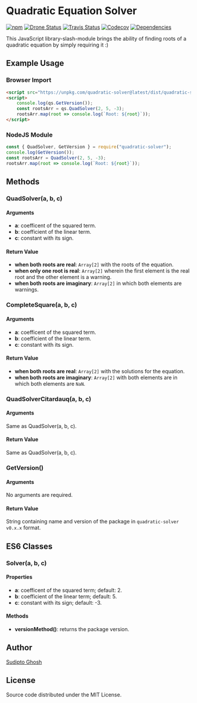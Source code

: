 # Quadratic Equation Solver

[![npm](https://img.shields.io/npm/v/quadratic-solver.svg?logo=npm&style=flat-square)](https://www.npmjs.com/package/quadratic-solver)
[![Drone Status](https://img.shields.io/drone/build/sudipto/quadratic-solver.svg?logo=drone&server=https%3A%2F%2Fci.ghosh.pro&style=flat-square&label=build)](https://ci.ghosh.pro/sudipto/quadratic-solver)
[![Travis Status](https://img.shields.io/travis/sudiptog81/quadratic-solver.svg?logo=travis&style=flat-square&label=build)](https://travis-ci.org/sudiptog81/quadratic-solver)
[![Codecov](https://img.shields.io/codecov/c/github/sudiptog81/quadratic-solver.svg?style=flat-square)](https://codecov.io/gh/sudiptog81/quadratic-solver)
[![Dependencies](https://img.shields.io/david/sudiptog81/quadratic-solver.svg?style=flat-square)](https://git.ghosh.pro/sudipto/quadratic-solver/src/branch/master/package.json)

This JavaScript library-slash-module brings the ability of finding roots of a quadratic equation by simply requiring it :)

## Example Usage

### Browser Import

```html
<script src="https://unpkg.com/quadratic-solver@latest/dist/quadratic-solver.js"></script>
<script>
    console.log(qs.GetVersion());
    const rootsArr = qs.QuadSolver(2, 5, -3);
    rootsArr.map(root => console.log(`Root: ${root}`));
</script>
```

### NodeJS Module

```js
const { QuadSolver, GetVersion } = require("quadratic-solver");
console.log(GetVersion());
const rootsArr = QuadSolver(2, 5, -3);
rootsArr.map(root => console.log(`Root: ${root}`));
```

## Methods

### QuadSolver(a, b, c)

#### Arguments

- **a**: coefficent of the squared term.
- **b**: coefficient of the linear term.
- **c**: constant with its sign.

#### Return Value

- **when both roots are real**: `Array[2]` with the roots of the equation.
- **when only one root is real**: `Array[2]` wherein the first element is the real root and the other element is a warning.
- **when both roots are imaginary**: `Array[2]` in which both elements are warnings.

### CompleteSquare(a, b, c)

#### Arguments

- **a**: coefficent of the squared term.
- **b**: coefficient of the linear term.
- **c**: constant with its sign.

#### Return Value

- **when both roots are real**: `Array[2]` with the solutions for the equation.
- **when both roots are imaginary**: `Array[2]` with both elements are in which both elements are `NaN`.

### QuadSolverCitardauq(a, b, c)

#### Arguments

Same as QuadSolver(a, b, c).

#### Return Value

Same as QuadSolver(a, b, c).

### GetVersion()

#### Arguments

No arguments are required.

#### Return Value

String containing name and version of the package in `quadratic-solver v0.x.x` format.

## ES6 Classes

### Solver(a, b, c)

#### Properties

- **a**: coefficent of the squared term; default: 2.
- **b**: coefficient of the linear term; default: 5.
- **c**: constant with its sign; default: -3.

#### Methods

- **versionMethod()**: returns the package version.

## Author

[Sudipto Ghosh](https://sudipto.ghosh.pro)

## License

Source code distributed under the MIT License.
